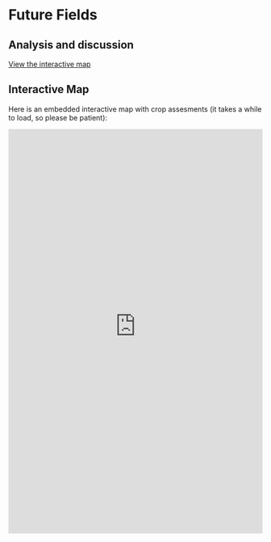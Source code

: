 # Future Fields


## Analysis and discussion

[View the interactive map](https://future-fields.s3.amazonaws.com/FutureFields_Crop_Suitability_Assessment.html)


## Interactive Map

Here is an embedded interactive map with crop assesments (it takes a while to load, so please be patient):

<!--- https://future-fields.s3.amazonaws.com/sample_map4.html --->
<!--- https://future-fields.s3.amazonaws.com/map_with_crop_recommendations_popup_and_scenario_comparisons.html --->
<!--- https://future-fields.s3.amazonaws.com/20240818_200641_Actual_crop_score_breakdown_tree.html --->

<iframe src="https://future-fields.s3.amazonaws.com/FutureFields_Crop_Suitability_Assessment.html" 
        width="100%" 
        height="800" 
        frameborder="0" 
        allowfullscreen>
</iframe>






